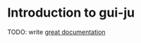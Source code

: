 # Introduction to gui-ju

TODO: write [great documentation](http://jacobian.org/writing/what-to-write/)
